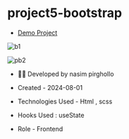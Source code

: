 # project5-bootstrap
- [Demo Project](https://nasim1380p.github.io/project5-bootstrap/)

  
![b1](https://github.com/Nasim1380p/project5-bootstrap/assets/155636802/4720cca9-bc7a-4329-8e9d-d74c5127a061)

![pb2](https://github.com/Nasim1380p/project5-bootstrap/assets/155636802/8866bf06-333e-47c8-af0a-692c9b3fa72d)




- 👩‍🎓 Developed by nasim pirghollo

- Created - 2024-08-01

- Technologies Used - Html , scss  

- Hooks Used : useState 

- Role - Frontend
